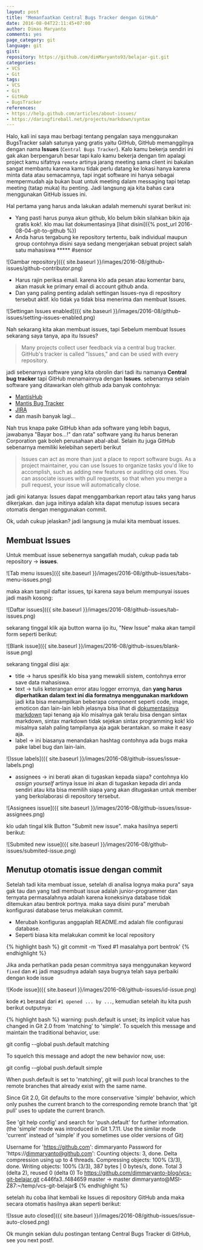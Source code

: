 ```yaml
---
layout: post
title: "Memanfaatkan Central Bugs Tracker dengan GitHub"
date: 2016-08-04T22:11:45+07:00
author: Dimas Maryanto
comments: yes
page_category: git
language: git
gist:
repository: https://github.com/dimMaryanto93/belajar-git.git
categories:
- VCS
- Git
tags:
- VCS
- Git
- GitHub
- BugsTracker
references:
- https://help.github.com/articles/about-issues/
- https://daringfireball.net/projects/markdown/syntax
---
```


Halo, kali ini saya mau berbagi tentang pengalan saya menggunakan BugsTracker salah satunya yang gratis yaitu GitHub, GitHub memanggilnya dengan nama **Issues** (```Central Bugs Tracker```).
Kalo kamu bekerja sendiri ini gak akan berpengaruh besar tapi kalo kamu bekerja dengan tim apalagi project kamu sifatnya ```remote``` artinya jarang meeting sama client ini bakalan sangat membantu karena kamu tidak perlu datang ke lokasi hanya karena minta data atau semacamnya, tapi ingat software ini hanya sebagai mempermudah aja bukan buat untuk meeting dalam messaging tapi tetap meeting (tatap muka) itu penting. Jadi langsung aja kita bahas cara menggunakan GitHub issues ini.

<!--more-->

Hal pertama yang harus anda lakukan adalah memenuhi syarat berikut ini:

* Yang pasti harus punya akun github, klo belum bikin silahkan bikin aja gratis kok!. klo mau liat dokumentasinya [lihat disini]({% post_url 2016-08-04-git-to-github %})
* Anda harus tergabung ke repository tertentu, baik individual maupun group contohnya disini saya sedang mengerjakan sebuat project salah satu mahasiswa ***** #sensor

![Gambar repository]({{ site.baseurl }}/images/2016-08/github-issues/github-contributor.png)

* Harus rajin periksa email. karena klo ada pesan atau komentar baru, akan masuk ke primary email di account github anda.
* Dan yang paling penting adalah settingan Issues-nya di repository tersebut aktif. klo tidak ya tidak bisa menerima dan membuat Issues.

![Settingan Issues enabled]({{ site.baseurl }}/images/2016-08/github-issues/setting-issues-enabled.png)

Nah sekarang kita akan membuat issues, tapi Sebelum membuat Issues sekarang saya tanya, apa itu Issues?

> Many projects collect user feedback via a central bug tracker. GitHub's tracker is called "Issues," and can be used with every repository.

jadi sebenarnya software yang kita obrolin dari tadi itu namanya **Central bug tracker** tapi GitHub menamainnya dengan **Issues**. sebenarnya selain software yang ditawarkan oleh github ada banyak contohnya:

* [MantisHub](https://www.mantishub.com/?utm_source=google&utm_medium=cpc&utm_campaign=World%2520Mantis%2520Searchers)
* [Mantis Bug Tracker](https://www.mantisbt.org/)
* [JIRA](https://www.atlassian.com/software/jira)
* dan masih banyak lagi...

Nah trus knapa pake GitHub khan ada software yang lebih bagus, jawabanya "Bayar bos...!" dan rata" software yang itu harus beneran Corporation gak boleh perusahaan abal-abal. Selain itu juga GitHub sebenarnya memiliki kelebihan seperti berikut

> Issues can act as more than just a place to report software bugs. As a project maintainer, you can use Issues to organize tasks you'd like to accomplish, such as adding new features or auditing old ones. You can associate issues with pull requests, so that when you merge a pull request, your issue will automatically close.

jadi gini katanya: Issues dapat menggambarkan report atau taks yang harus dikerjakan. dan juga initinya adalah kita dapat menutup issues secara otomatis dengan menggunakan commit.

Ok, udah cukup jelaskan? jadi langsung ja mulai kita membuat issues.

## Membuat Issues

Untuk membuat issue sebenernya sangatlah mudah, cukup pada tab repository -> **issues**.

![Tab menu issues]({{ site.baseurl }}/images/2016-08/github-issues/tabs-menu-issues.png)

maka akan tampil daftar issues, tpi karena saya belum mempunyai issues jadi masih kosong:

![Daftar issues]({{ site.baseurl }}/images/2016-08/github-issues/tab-issues.png)

sekarang tinggal klik aja button warna ijo itu, "New Issue" maka akan tampil form seperti berikut:

![Blank issue]({{ site.baseurl }}/images/2016-08/github-issues/blank-issue.png)

sekarang tinggal diisi aja:

* title -> harus spesifik klo bisa yang mewakili sistem, contohnya error save data mahasiswa.
* text -> tulis keterangan error atau logger errornya, dan **yang harus diperhatikan dalam text ini dia formatnya menggunakan markdown** jadi kita bisa menampilkan beberapa component seperti code, image, emoticon dan lain-lain lebih jelasnya bisa lihat di [dokumentasinya markdown](https://daringfireball.net/projects/markdown/syntax) tapi tenang aja klo misalnya gak teralu bisa dengan sintax markdown, sintax markdown tidak sejekan sintax programming kok! klo misalnya salah paling tampilanya aja agak berantakan. so make it easy aja.
* label -> ini biasanya menandakan hashtag contohnya ada bugs maka pake label bug dan lain-lain.

![Issue labels]({{ site.baseurl }}/images/2016-08/github-issues/issue-labels.png)

* assignees -> ini berati akan di tugaskan kepada siapa? contohnya klo _assign yourself_ artinya issue ini akan di tugaskan kepada diri anda sendiri atau kita bisa memilih siapa yang akan ditugaskan untuk member yang berkolaborasi di repository tersebut.

![Assignees issue]({{ site.baseurl }}/images/2016-08/github-issues/issue-assignees.png)

klo udah tingal klik Button "Submit new issue". maka hasilnya seperti berikut:

![Submited new issue]({{ site.baseurl }}/images/2016-08/github-issues/submited-issue.png)

## Menutup otomatis issue dengan commit

Setelah tadi kita membuat issue, setelah di analisa lognya maka pura" saya gak tau dan yang tadi membuat issue adalah junior-programmer dan ternyata permasalahnya adalah karena koneksinya database tidak ditemukan atau bentrok portnya. maka saya disini pura" merubah konfigurasi database terus melakukan commit.

* Merubah konfiguras anggaplah README.md adalah file configurasi database.
* Seperti biasa kita melakukan commit ke local repository

{% highlight bash %}
git commit -m 'fixed #1 masalahya port bentrok'
{% endhighlight %}

Jika anda perhatikan pada pesan commitnya saya menggunakan keyword ```fixed``` dan ```#1``` jadi magsudnya adalah saya bugnya telah saya perbaiki dengan kode issue

![Kode issue]({{ site.baseurl }}/images/2016-08/github-issues/id-issue.png)

kode ```#1``` berasal dari ```#1 opened ... by ...```, kemudian setelah itu kita push berikut outputnya:

{% highlight bash %}
warning: push.default is unset; its implicit value has changed in
Git 2.0 from 'matching' to 'simple'. To squelch this message
and maintain the traditional behavior, use:

  git config --global push.default matching

To squelch this message and adopt the new behavior now, use:

  git config --global push.default simple

When push.default is set to 'matching', git will push local branches
to the remote branches that already exist with the same name.

Since Git 2.0, Git defaults to the more conservative 'simple'
behavior, which only pushes the current branch to the corresponding
remote branch that 'git pull' uses to update the current branch.

See 'git help config' and search for 'push.default' for further information.
(the 'simple' mode was introduced in Git 1.7.11. Use the similar mode
'current' instead of 'simple' if you sometimes use older versions of Git)

Username for 'https://github.com': dimmaryanto
Password for 'https://dimmaryanto@github.com':
Counting objects: 3, done.
Delta compression using up to 4 threads.
Compressing objects: 100% (3/3), done.
Writing objects: 100% (3/3), 387 bytes | 0 bytes/s, done.
Total 3 (delta 2), reused 0 (delta 0)
To https://github.com/dimmaryanto-blog/vcs-git-belajar.git
   c446fa3..f484659  master -> master
dimmaryanto@MSI-Z87:~/temp/vcs-git-belajar$
{% endhighlight %}

setelah itu coba lihat kembali ke Issues di repository GitHub anda maka secara otomatis hasilnya akan seperti berikut:

![Issue auto closed]({{ site.baseurl }}/images/2016-08/github-issues/issue-auto-closed.png)

Ok mungin sekian dulu postingan tentang Central Bugs Tracker di GitHub, see you next post!.
